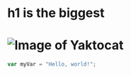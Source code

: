 # <h1> h1 is the biggest
# ![Image of Yaktocat](https://octodex.github.com/images/yaktocat.png)
``` javascript
var myVar = "Hello, world!";
```
